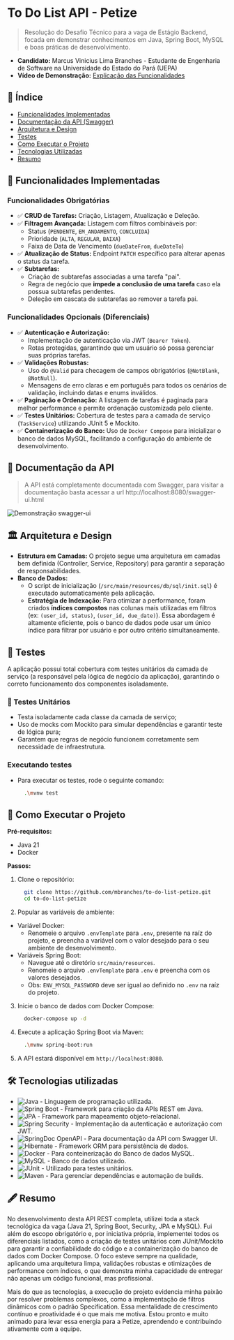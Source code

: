 # To Do List API - Petize

> Resolução do Desafio Técnico para a vaga de Estágio Backend, focada em demonstrar conhecimentos em Java, Spring Boot, MySQL e boas práticas de desenvolvimento.

- **Candidato:** Marcus Vinicius Lima Branches - Estudante de Engenharia de Software na Universidade do Estado do Pará (UEPA)
- **Vídeo de Demonstração:** [Explicação das Funcionalidades](https://youtu.be/ZZFpCiOfyBY)

## 📜 Índice

- [Funcionalidades Implementadas](#-funcionalidades-implementadas)
- [Documentação da API (Swagger)](#-documentação-da-api)
- [Arquitetura e Design](#-arquitetura-e-design)
- [Testes](#-testes)
- [Como Executar o Projeto](#-como-executar-o-projeto)
- [Tecnologias Utilizadas](#-tecnologias-utilizadas)
- [Resumo](#-resumo)

## 🎯 Funcionalidades Implementadas

### Funcionalidades Obrigatórias
- ✅ **CRUD de Tarefas:** Criação, Listagem, Atualização e Deleção.
- ✅ **Filtragem Avançada:** Listagem com filtros combináveis por:
  - Status (`PENDENTE`, `EM_ANDAMENTO`, `CONCLUIDA`)
  - Prioridade (`ALTA`, `REGULAR`, `BAIXA`)
  - Faixa de Data de Vencimento (`dueDateFrom`, `dueDateTo`)
- ✅ **Atualização de Status:** Endpoint `PATCH` específico para alterar apenas o status da tarefa.
- ✅ **Subtarefas:**
  - Criação de subtarefas associadas a uma tarefa "pai".
  - Regra de negócio que **impede a conclusão de uma tarefa** caso ela possua subtarefas pendentes.
  - Deleção em cascata de subtarefas ao remover a tarefa pai.

### Funcionalidades Opcionais (Diferenciais)
- ✅ **Autenticação e Autorização:**
  - Implementação de autenticação via JWT (`Bearer Token`).
  - Rotas protegidas, garantindo que um usuário só possa gerenciar suas próprias tarefas.
- ✅ **Validações Robustas:**
  - Uso do `@Valid` para checagem de campos obrigatórios (`@NotBlank`, `@NotNull`).
  - Mensagens de erro claras e em português para todos os cenários de validação, incluindo datas e enums inválidos.
- ✅ **Paginação e Ordenação:** A listagem de tarefas é paginada para melhor performance e permite ordenação customizada pelo cliente.
- ✅ **Testes Unitários:** Cobertura de testes para a camada de serviço (`TaskService`) utilizando JUnit 5 e Mockito.
- ✅ **Containerização do Banco:** Uso de `Docker Compose` para inicializar o banco de dados MySQL, facilitando a configuração do ambiente de desenvolvimento.

## 📖 Documentação da API
> A API está completamente documentada com Swagger, para visitar a documentação basta acessar a url http://localhost:8080/swagger-ui.html

![Demonstração swagger-ui](assets/swagger-ui.png)

## 🏛️ Arquitetura e Design

- **Estrutura em Camadas:** O projeto segue uma arquitetura em camadas bem definida (Controller, Service, Repository) para garantir a separação de responsabilidades.
- **Banco de Dados:**
  - O script de inicialização (`/src/main/resources/db/sql/init.sql`) é executado automaticamente pela aplicação.
  - **Estratégia de Indexação:** Para otimizar a performance, foram criados **índices compostos** nas colunas mais utilizadas em filtros (ex: `(user_id, status)`, `(user_id, due_date)`). Essa abordagem é altamente eficiente, pois o banco de dados pode usar um único índice para filtrar por usuário e por outro critério simultaneamente.

## 🧪 Testes
A aplicação possui total cobertura com testes unitários da camada de serviço (a responsável pela lógica de negócio da aplicação), garantindo o correto funcionamento dos componentes isoladamente.

### 🧩 Testes Unitários
- Testa isoladamente cada classe da camada de serviço;
- Uso de mocks com Mockito para simular dependências e garantir teste de lógica pura;
- Garantem que regras de negócio funcionem corretamente sem necessidade de infraestrutura.

### Executando testes
- Para executar os testes, rode o seguinte comando: 
  ```bash
    .\mvnw test
  ```

## 🚀 Como Executar o Projeto

**Pré-requisitos:**
- Java 21
- Docker

**Passos:**
1.  Clone o repositório:
    ```bash
      git clone https://github.com/mbranches/to-do-list-petize.git
      cd to-do-list-petize
    ```
2. Popular as variáveis de ambiente:
  - Variável Docker:
    - Renomeie o arquivo `.envTemplate` para `.env`, presente na raíz do projeto, e preencha a variável com o valor desejado para o seu ambiente de desenvolvimento.
  - Variáveis Spring Boot:
    - Navegue até o diretório `src/main/resources`.
    - Renomeie o arquivo `.envTemplate` para `.env` e preencha com os valores desejados.
    - Obs: `ENV_MYSQL_PASSWORD` deve ser igual ao definido no `.env` na raíz do projeto.


3. Inicie o banco de dados com Docker Compose:
    ```bash
      docker-compose up -d
    ```
4. Execute a aplicação Spring Boot via Maven:
    ```bash
      .\mvnw spring-boot:run
    ```
5. A API estará disponível em `http://localhost:8080`.

## 🛠️ Tecnologias utilizadas

- ![Java](https://img.shields.io/badge/Java-21-orange?logo=java) - Linguagem de programação utilizada.
- ![Spring Boot](https://img.shields.io/badge/Spring_Boot-3.5.4-brightgreen?logo=spring) - Framework para criação da APIs REST em Java.
- ![JPA](https://img.shields.io/badge/Spring_Data_JPA-blue?logo=eclipselink) - Framework para mapeamento objeto-relacional.
- ![Spring Security](https://img.shields.io/badge/Spring_Security-gray?logo=springsecurity) - Implementação da autenticação e autorização com JWT.
- ![SpringDoc OpenAPI](https://img.shields.io/badge/SpringDoc-OpenAPI-green) - Para documentação da API com Swagger UI.
- ![Hibernate](https://img.shields.io/badge/Hibernate-grey?logo=hibernate) - Framework ORM para persistência de dados.
- ![Docker](https://img.shields.io/badge/Docker-blue?logo=docker) - Para conteinerização do Banco de dados MySQL.
- ![MySQL](https://img.shields.io/badge/MySQL-black?logo=mysql) - Banco de dados utilizado.
- ![JUnit](https://img.shields.io/badge/JUnit-orange) - Utilizado para testes unitários.
- ![Maven](https://img.shields.io/badge/Maven-Build-blue?logo=apachemaven) - Para gerenciar dependências e automação de builds.

## 🖋 Resumo
No desenvolvimento desta API REST completa, utilizei toda a stack tecnológica da vaga (Java 21, Spring Boot, Security, JPA e MySQL). Fui além do escopo obrigatório e, por iniciativa própria, implementei todos os diferenciais listados, como a criação de testes unitários com JUnit/Mockito para garantir a confiabilidade do código e a containerização do banco de dados com Docker Compose. O foco esteve sempre na qualidade, aplicando uma arquitetura limpa, validações robustas e otimizações de performance com índices, o que demonstra minha capacidade de entregar não apenas um código funcional, mas profissional.

Mais do que as tecnologias, a execução do projeto evidencia minha paixão por resolver problemas complexos, como a implementação de filtros dinâmicos com o padrão Specification. Essa mentalidade de crescimento contínuo e proatividade é o que mais me motiva. Estou pronto e muito animado para levar essa energia para a Petize, aprendendo e contribuindo ativamente com a equipe.